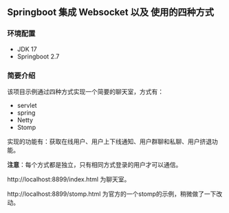 ## Springboot 集成 Websocket 以及 使用的四种方式

### 环境配置
- JDK 17
- Springboot 2.7

### 简要介绍

该项目示例通过四种方式实现一个简要的聊天室，方式有：
- servlet
- spring
- Netty
- Stomp

实现的功能有：获取在线用户、用户上下线通知、用户群聊和私聊、用户挤退功能。

**注意**：每个方式都是独立，只有相同方式登录的用户才可以通信。

http://localhost:8899/index.html 为聊天室。

http://localhost:8899/stomp.html 为官方的一个stomp的示例，稍微做了一下改动。
